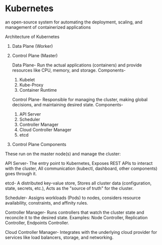 # Kubernetes
an open-source system for automating the deployment, scaling, and management of containerized applications

Architecture of Kubernetes
 1. Data Plane (Worker)
 2. Control Plane (Master)

    Data Plane- Run the actual applications (containers) and provide resources like CPU, memory, and storage.
    Components-
    1. Kubelet
    2. Kube-Proxy
    3. Container Runtime

    Control Plane- Responsible for managing the cluster, making global decisions, and maintaining desired state.
    Components-
    1. API Server
    2. Scheduler
    3. Controller Manager
    4. Cloud Controller Manager
    5. etcd
   

2. Control Plane Components

These run on the master node(s) and manage the cluster:

API Server- The entry point to Kubernetes, Exposes REST APIs to interact with the cluster, All communication (kubectl, dashboard, other components) goes through it.

etcd- A distributed key-value store, Stores all cluster data (configuration, state, secrets, etc.), Acts as the "source of truth" for the cluster.

Scheduler- Assigns workloads (Pods) to nodes, considers resource availability, constraints, and affinity rules.

Controller Manager- Runs controllers that watch the cluster state and reconcile it to the desired state. Examples: Node Controller, Replication Controller, Endpoints Controller.

Cloud Controller Manager- Integrates with the underlying cloud provider for services like load balancers, storage, and networking.

       
